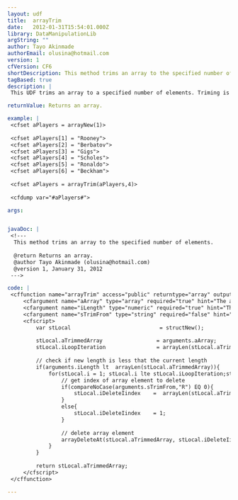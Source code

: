 ```yaml
---
layout: udf
title:  arrayTrim
date:   2012-01-31T15:54:01.000Z
library: DataManipulationLib
argString: ""
author: Tayo Akinmade
authorEmail: olusina@hotmail.com
version: 1
cfVersion: CF6
shortDescription: This method trims an array to the specified number of elements.
tagBased: true
description: |
 This UDF trims an array to a specified number of elements. Triming is from right to left by default.

returnValue: Returns an array.

example: |
 <cfset aPlayers = arrayNew(1)>
 
 <cfset aPlayers[1] = "Rooney">
 <cfset aPlayers[2] = "Berbatov">
 <cfset aPlayers[3] = "Gigs">
 <cfset aPlayers[4] = "Scholes">
 <cfset aPlayers[5] = "Ronaldo">
 <cfset aPlayers[6] = "Beckham">
 
 <cfset aPlayers = arrayTrim(aPlayers,4)>
 
 <cfdump var="#aPlayers#">

args:


javaDoc: |
 <!---
  This method trims an array to the specified number of elements.
  
  @return Returns an array. 
  @author Tayo Akinmade (olusina@hotmail.com) 
  @version 1, January 31, 2012 
 --->

code: |
 <cffunction name="arrayTrim" access="public" returntype="array" output="false" hint="This method trims an array to the specified number of elements. Triming is from right to left by default">
     <cfargument name="aArray" type="array" required="true" hint="The array to be trimed">
     <cfargument name="iLength" type="numeric" required="true" hint="The length the array is to be trimmed to">
     <cfargument name="sTrimFrom" type="string" required="false" hint="Direction of the array trim. RIGHT->LEFT|R, LEFT-RIGHT|L" default="L">
     <cfscript>
         var stLocal                            = structNew();
 
         stLocal.aTrimmedArray                 = arguments.aArray;                                        // set trimmed array
         stLocal.iLoopIteration                = arrayLen(stLocal.aTrimmedArray)-arguments.iLength;     // get number of delete iterations
 
         // check if new length is less that the current length
         if(arguments.iLength lt  arrayLen(stLocal.aTrimmedArray)){
             for(stLocal.i = 1; stLocal.i lte stLocal.iLoopIteration;stLocal.i = stLocal.i + 1){
                 // get index of array element to delete
                 if(compareNoCase(arguments.sTrimFrom,"R") EQ 0){
                     stLocal.iDeleteIindex    =  arrayLen(stLocal.aTrimmedArray);
                 }
                 else{
                     stLocal.iDeleteIindex    = 1;
                 }
 
                 // delete array element
                 arrayDeleteAt(stLocal.aTrimmedArray, stLocal.iDeleteIindex);
             }
         }
 
         return stLocal.aTrimmedArray;
     </cfscript>
 </cffunction>

---
```


